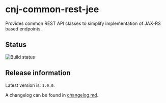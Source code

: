 # cnj-common-rest-jee

Provides common REST API classes to simplify implementation of JAX-RS based endpoints.

## Status
![Build status](https://drone.at41tools.k8s.aws.msgoat.eu/api/badges/msgoat/cnj-common-rest-jee/status.svg)

## Release information

Latest version is: `1.0.0`.

A changelog can be found in [changelog.md](changelog.md).
